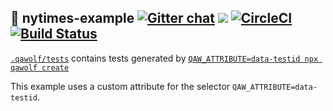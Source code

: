 ## 🐺 nytimes-example [![Gitter chat](https://badges.gitter.im/qawolf/gitter.png)](https://gitter.im/qawolf/community) [![](https://github.com/qawolf/nytimes-example/workflows/qawolf/badge.svg)](https://github.com/qawolf/nytimes-example/actions) [![CircleCI](https://circleci.com/gh/qawolf/nytimes-example.svg?style=svg)](https://circleci.com/gh/qawolf/nytimes-example) [![Build Status](https://dev.azure.com/perljonathan/nytimes-example/_apis/build/status/qawolf.nytimes-example?branchName=master)](https://dev.azure.com/perljonathan/nytimes-example/_build/latest?definitionId=2&branchName=master)

[`.qawolf/tests`](https://github.com/qawolf/nytimes-example/tree/master/.qawolf/tests) contains tests generated by [`QAW_ATTRIBUTE=data-testid npx qawolf create`](https://docs.qawolf.com/docs/cli#npx-qawolf-create-url-name)

This example uses a custom attribute for the selector `QAW_ATTRIBUTE=data-testid`.
